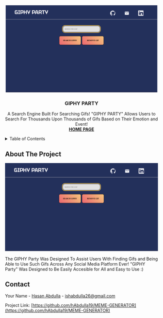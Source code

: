 <!-- PROJECT LOGO -->
<br />
<div align="center">
  <img src="Images/SS.png" alt="Logo" width="500">
  <h3 align="center">GIPHY PARTY</h3>

  <p align="center">
    A Search Engine Built For Searching Gifs! "GIPHY PARTY" Allows Users to Search For Thousands Upon Thousands of Gifs Based on Their Emotion and Event!
    <br />
    <a href="https://giphy-party.hasanabdulla.repl.co/"><strong>HOME PAGE</strong></a>
  </p>
</div>



<!-- TABLE OF CONTENTS -->
<details>
  <summary>Table of Contents</summary>
  <ol>
    <li>
      <a href="#about-the-project">About The Project</a>
    </li>
    <li><a href="#contact">Contact</a></li>
  </ol>
</details>



<!-- ABOUT THE PROJECT -->
## About The Project

<img src="Images/SS.png" alt="SS" width="1000">

The GIPHY Party Was Designed To Assist Users With Finding Gifs and Being Able to Use Such Gifs Across Any Social Media Platform Ever! "GIPHY Party" Was Designed to Be Easily Accesible for All and Easy to Use :)

<!-- CONTACT -->
## Contact

Your Name - [Hasan Abdulla](https://www.linkedin.com/in/hasan-abdulla1903/) - ishabdulla26@gmail.com

Project Link: [https://github.com/hAbdulla19/MEME-GENERATOR](https://github.com/hAbdulla19/MEME-GENERATOR)
